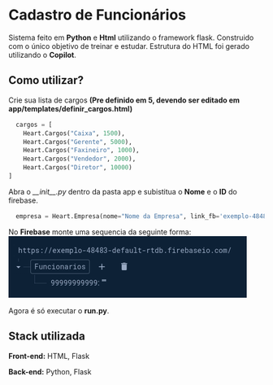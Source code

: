 
# Cadastro de Funcionários

Sistema feito em **Python** e **Html** utilizando o framework flask. Construido com o único objetivo de treinar e estudar. Estrutura do HTML foi gerado utilizando o **Copilot**.


## Como utilizar?


Crie sua lista de cargos **(Pre definido em 5, devendo ser editado em app/templates/definir_cargos.html)**

```python
  cargos = [ 
    Heart.Cargos("Caixa", 1500),
    Heart.Cargos("Gerente", 5000),
    Heart.Cargos("Faxineiro", 1000),
    Heart.Cargos("Vendedor", 2000),
    Heart.Cargos("Diretor", 10000)
]
```
Abra o *\_\_init__.py* dentro da pasta app e subistitua o **Nome** e o **ID** do firebase.
```python
  empresa = Heart.Empresa(nome="Nome da Empresa", link_fb='exemplo-48483-default-rtdb', cargos=cargos)
```
No **Firebase** monte uma sequencia da seguinte forma:
![Como configurar](./scr/firebase_exemple.png)

Agora é só executar o **run.py**.

## Stack utilizada

**Front-end:** HTML, Flask

**Back-end:** Python, Flask

